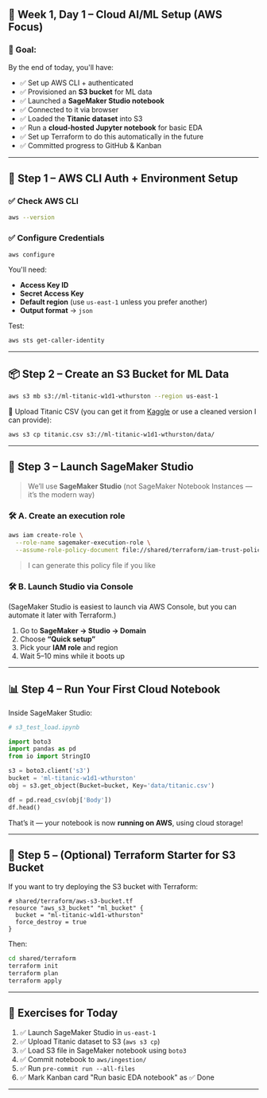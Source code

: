 ## 📅 Week 1, Day 1 – **Cloud AI/ML Setup (AWS Focus)**

### 🧠 Goal:

By the end of today, you'll have:

- ✅ Set up AWS CLI + authenticated
- ✅ Provisioned an **S3 bucket** for ML data
- ✅ Launched a **SageMaker Studio notebook**
- ✅ Connected to it via browser
- ✅ Loaded the **Titanic dataset** into S3
- ✅ Run a **cloud-hosted Jupyter notebook** for basic EDA
- ✅ Set up Terraform to do this automatically in the future
- ✅ Committed progress to GitHub & Kanban

---

## 🚀 Step 1 – AWS CLI Auth + Environment Setup

### ✅ Check AWS CLI

```bash
aws --version
```

### ✅ Configure Credentials

```bash
aws configure
```

You'll need:

- **Access Key ID**
- **Secret Access Key**
- **Default region** (use `us-east-1` unless you prefer another)
- **Output format** → `json`

Test:

```bash
aws sts get-caller-identity
```

---

## 📦 Step 2 – Create an S3 Bucket for ML Data

```bash
aws s3 mb s3://ml-titanic-w1d1-wthurston --region us-east-1
```

📁 Upload Titanic CSV (you can get it from [Kaggle](https://www.kaggle.com/c/titanic/data) or use a cleaned version I can provide):

```bash
aws s3 cp titanic.csv s3://ml-titanic-w1d1-wthurston/data/
```

---

## 📓 Step 3 – Launch SageMaker Studio

> We’ll use **SageMaker Studio** (not SageMaker Notebook Instances — it’s the modern way)

### 🛠️ A. Create an execution role

```bash
aws iam create-role \
  --role-name sagemaker-execution-role \
  --assume-role-policy-document file://shared/terraform/iam-trust-policy.json
```

> I can generate this policy file if you like

### 🛠️ B. Launch Studio via Console

(SageMaker Studio is easiest to launch via AWS Console, but you can automate it later with Terraform.)

1. Go to **SageMaker → Studio → Domain**
2. Choose **“Quick setup”**
3. Pick your **IAM role** and region
4. Wait 5–10 mins while it boots up

---

## 📊 Step 4 – Run Your First Cloud Notebook

Inside SageMaker Studio:

```python
# s3_test_load.ipynb

import boto3
import pandas as pd
from io import StringIO

s3 = boto3.client('s3')
bucket = 'ml-titanic-w1d1-wthurston'
obj = s3.get_object(Bucket=bucket, Key='data/titanic.csv')

df = pd.read_csv(obj['Body'])
df.head()
```

That’s it — your notebook is now **running on AWS**, using cloud storage!

---

## 🧱 Step 5 – (Optional) Terraform Starter for S3 Bucket

If you want to try deploying the S3 bucket with Terraform:

```hcl
# shared/terraform/aws-s3-bucket.tf
resource "aws_s3_bucket" "ml_bucket" {
  bucket = "ml-titanic-w1d1-wthurston"
  force_destroy = true
}
```

Then:

```bash
cd shared/terraform
terraform init
terraform plan
terraform apply
```

---

## 🧪 Exercises for Today

1. ✅ Launch SageMaker Studio in `us-east-1`
2. ✅ Upload Titanic dataset to S3 (`aws s3 cp`)
3. ✅ Load S3 file in SageMaker notebook using `boto3`
4. ✅ Commit notebook to `aws/ingestion/`
5. ✅ Run `pre-commit run --all-files`
6. ✅ Mark Kanban card "Run basic EDA notebook" as ✅ Done

---
